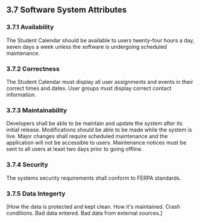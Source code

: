 ## 3.7 Software System Attributes

### 3.7.1 Availability

The Student Calendar should be available to users twenty-four hours a day, seven days a week unless the software is undergoing scheduled maintenance.

### 3.7.2 Correctness

The Student Calendar must display all user assignments and events in their correct times and dates. User groups must display correct contact information.

### 3.7.3 Maintainability

Developers shall be able to be maintain and update the system after its initial release. Modifications should be able to be made while the system is live. Major changes shall require scheduled maintenance and the application will not be accessible to users. Maintenance notices must be sent to all users at least two days prior to going offline.

### 3.7.4 Security

The systems security requirements shall conform to FERPA standards.

### 3.7.5 Data Integerty

[How the data is protected and kept clean. How it's maintained. Crash conditions. Bad data entered. Bad data from external sources.]

